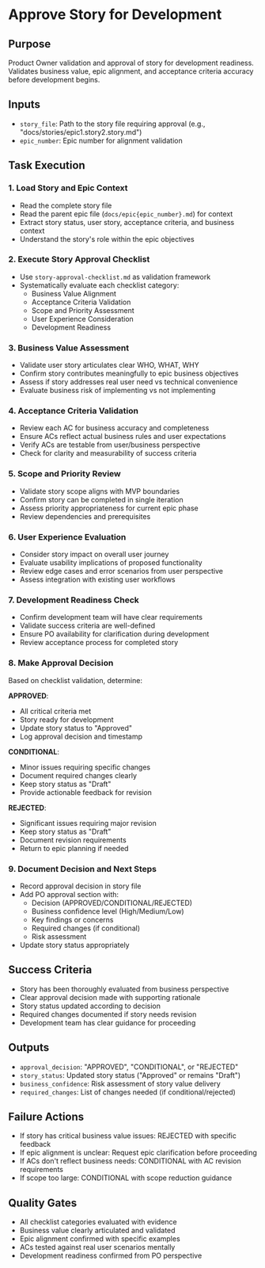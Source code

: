 # Approve Story for Development

## Purpose
Product Owner validation and approval of story for development readiness. Validates business value, epic alignment, and acceptance criteria accuracy before development begins.

## Inputs
- `story_file`: Path to the story file requiring approval (e.g., "docs/stories/epic1.story2.story.md")
- `epic_number`: Epic number for alignment validation

## Task Execution

### 1. Load Story and Epic Context
- Read the complete story file
- Read the parent epic file (`docs/epic{epic_number}.md`) for context
- Extract story status, user story, acceptance criteria, and business context
- Understand the story's role within the epic objectives

### 2. Execute Story Approval Checklist
- Use `story-approval-checklist.md` as validation framework
- Systematically evaluate each checklist category:
  - Business Value Alignment
  - Acceptance Criteria Validation  
  - Scope and Priority Assessment
  - User Experience Consideration
  - Development Readiness

### 3. Business Value Assessment
- Validate user story articulates clear WHO, WHAT, WHY
- Confirm story contributes meaningfully to epic business objectives
- Assess if story addresses real user need vs technical convenience
- Evaluate business risk of implementing vs not implementing

### 4. Acceptance Criteria Validation
- Review each AC for business accuracy and completeness
- Ensure ACs reflect actual business rules and user expectations
- Verify ACs are testable from user/business perspective
- Check for clarity and measurability of success criteria

### 5. Scope and Priority Review
- Validate story scope aligns with MVP boundaries
- Confirm story can be completed in single iteration
- Assess priority appropriateness for current epic phase
- Review dependencies and prerequisites

### 6. User Experience Evaluation
- Consider story impact on overall user journey
- Evaluate usability implications of proposed functionality
- Review edge cases and error scenarios from user perspective
- Assess integration with existing user workflows

### 7. Development Readiness Check
- Confirm development team will have clear requirements
- Validate success criteria are well-defined
- Ensure PO availability for clarification during development
- Review acceptance process for completed story

### 8. Make Approval Decision
Based on checklist validation, determine:

**APPROVED**: 
- All critical criteria met
- Story ready for development
- Update story status to "Approved"
- Log approval decision and timestamp

**CONDITIONAL**:
- Minor issues requiring specific changes
- Document required changes clearly
- Keep story status as "Draft"
- Provide actionable feedback for revision

**REJECTED**:
- Significant issues requiring major revision
- Keep story status as "Draft"  
- Document revision requirements
- Return to epic planning if needed

### 9. Document Decision and Next Steps
- Record approval decision in story file
- Add PO approval section with:
  - Decision (APPROVED/CONDITIONAL/REJECTED)
  - Business confidence level (High/Medium/Low)
  - Key findings or concerns
  - Required changes (if conditional)
  - Risk assessment
- Update story status appropriately

## Success Criteria
- Story has been thoroughly evaluated from business perspective
- Clear approval decision made with supporting rationale
- Story status updated according to decision
- Required changes documented if story needs revision
- Development team has clear guidance for proceeding

## Outputs
- `approval_decision`: "APPROVED", "CONDITIONAL", or "REJECTED"
- `story_status`: Updated story status ("Approved" or remains "Draft")
- `business_confidence`: Risk assessment of story value delivery
- `required_changes`: List of changes needed (if conditional/rejected)

## Failure Actions
- If story has critical business value issues: REJECTED with specific feedback
- If epic alignment is unclear: Request epic clarification before proceeding
- If ACs don't reflect business needs: CONDITIONAL with AC revision requirements
- If scope too large: CONDITIONAL with scope reduction guidance

## Quality Gates
- All checklist categories evaluated with evidence
- Business value clearly articulated and validated
- Epic alignment confirmed with specific examples
- ACs tested against real user scenarios mentally
- Development readiness confirmed from PO perspective